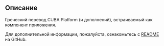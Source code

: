 ## Описание

Греческий перевод CUBA Platform (и дополнений), встраиваемый как компонент приложения.

Для дополнительной информации, пожалуйста, ознакомьтесь с [README](https://github.com/pbaris/cuba-translation-el/blob/master/README.md) на GitHub.